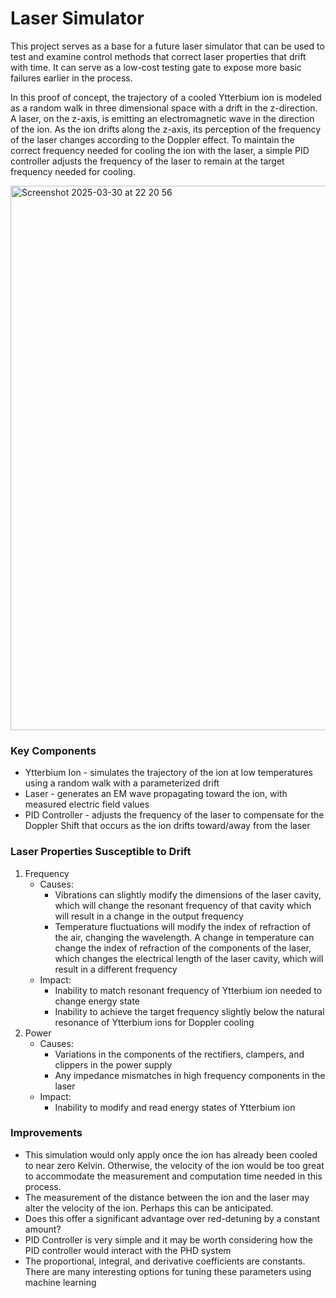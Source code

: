 # Laser Simulator
This project serves as a base for a future laser simulator that can be used to test and examine control methods that correct laser properties that drift with time. It can serve as a low-cost testing gate to expose more basic failures earlier in the process.

In this proof of concept, the trajectory of a cooled Ytterbium ion is modeled as a random walk in three dimensional space with a drift in the z-direction. A laser, on the z-axis, is emitting an electromagnetic wave in the direction of the ion. As the ion drifts along the z-axis, its perception of the frequency of the laser changes according to the Doppler effect. To maintain the correct frequency needed for cooling the ion with the laser, a simple PID controller adjusts the frequency of the laser to remain at the target frequency needed for cooling.

<img width="871" alt="Screenshot 2025-03-30 at 22 20 56" src="https://github.com/user-attachments/assets/5ef15eb3-1e28-41c9-ab7e-a865677b2a85" />

### Key Components
* Ytterbium Ion - simulates the trajectory of the ion at low temperatures using a random walk with a parameterized drift
* Laser - generates an EM wave propagating toward the ion, with measured electric field values
* PID Controller - adjusts the frequency of the laser to compensate for the Doppler Shift that occurs as the ion drifts toward/away from the laser

### Laser Properties Susceptible to Drift
1. Frequency
   * Causes:
     * Vibrations can slightly modify the dimensions of the laser cavity, which will change the resonant frequency of that cavity which will result in a change in the output frequency
     * Temperature fluctuations will modify the index of refraction of the air, changing the wavelength. A change in temperature can change the index of refraction of the components of the laser, which changes the electrical length of the laser cavity, which will result in a different frequency
   * Impact:
     * Inability to match resonant frequency of Ytterbium ion needed to change energy state
     * Inability to achieve the target frequency slightly below the natural resonance of Ytterbium ions for Doppler cooling
2. Power
   * Causes:
     * Variations in the components of the rectifiers, clampers, and clippers in the power supply
     * Any impedance mismatches in high frequency components in the laser
   * Impact:
     * Inability to modify and read energy states of Ytterbium ion


### Improvements
* This simulation would only apply once the ion has already been cooled to near zero Kelvin. Otherwise, the velocity of the ion would be too great to accommodate the measurement and computation time needed in this process.
* The measurement of the distance between the ion and the laser may alter the velocity of the ion. Perhaps this can be anticipated. 
* Does this offer a significant advantage over red-detuning by a constant amount?
* PID Controller is very simple and it may be worth considering how the PID controller would interact with the PHD system
* The proportional, integral, and derivative coefficients are constants. There are many interesting options for tuning these parameters using machine learning
